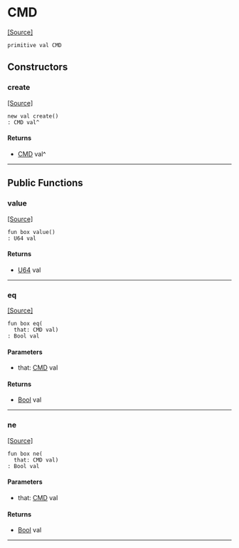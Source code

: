 # CMD
<span class="source-link">[[Source]](src/mqtt-terminal/terminal.md#L-0-13)</span>
```pony
primitive val CMD
```

## Constructors

### create
<span class="source-link">[[Source]](src/mqtt-terminal/terminal.md#L-0-13)</span>


```pony
new val create()
: CMD val^
```

#### Returns

* [CMD](mqtt-terminal-CMD.md) val^

---

## Public Functions

### value
<span class="source-link">[[Source]](src/mqtt-terminal/terminal.md#L-0-13)</span>


```pony
fun box value()
: U64 val
```

#### Returns

* [U64](builtin-U64.md) val

---

### eq
<span class="source-link">[[Source]](src/mqtt-terminal/terminal.md#L-0-13)</span>


```pony
fun box eq(
  that: CMD val)
: Bool val
```
#### Parameters

*   that: [CMD](mqtt-terminal-CMD.md) val

#### Returns

* [Bool](builtin-Bool.md) val

---

### ne
<span class="source-link">[[Source]](src/mqtt-terminal/terminal.md#L-0-13)</span>


```pony
fun box ne(
  that: CMD val)
: Bool val
```
#### Parameters

*   that: [CMD](mqtt-terminal-CMD.md) val

#### Returns

* [Bool](builtin-Bool.md) val

---

